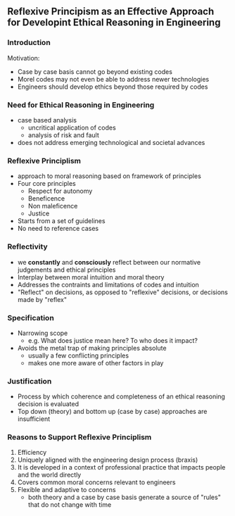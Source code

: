 ## Reflexive Principism as an Effective Approach for Developint Ethical Reasoning in Engineering

### Introduction
Motivation:
- Case by case basis cannot go beyond existing codes
- Morel codes may not even be able to address newer technologies
- Engineers should develop ethics beyond those required by codes  

### Need for Ethical Reasoning in Engineering
- case based analysis
	- uncritical application of codes
	- analysis of risk and fault
- does not address emerging technological and societal advances

### Reflexive Principlism
- approach to moral reasoning based on framework of principles
- Four core principles
	- Respect for autonomy
	- Beneficence
	- Non maleficence
	- Justice
- Starts from a set of guidelines
- No need to reference cases

### Reflectivity
- we **constantly** and **consciously** reflect between our normative judgements and ethical principles
- Interplay between moral intuition and moral theory
- Addresses the contraints and limitations of codes and intuition
- "Reflect" on decisions, as opposed to "reflexive" decisions, or decisions made by "reflex"

### Specification
- Narrowing scope
	- e.g. What does justice mean here? To who does it impact?
- Avoids the metal trap of making principles absolute
	- usually a few conflicting principles
	- makes one more aware of other factors in play

### Justification
- Process by which coherence and completeness of an ethical reasoning decision is evaluated
- Top down (theory) and bottom up (case by case) approaches are insufficient

### Reasons to Support Reflexive Principlism
1. Efficiency
2. Uniquely aligned with the engineering design process (braxis)
3. It is developed in a context of professional practice that impacts people and the world directly
4. Covers common moral concerns relevant to engineers
5. Flexible and adaptive to concerns 
	- both theory and a case by case basis generate a source of "rules" that do not change with time
